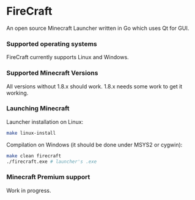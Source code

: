 # FireCraft
An open source Minecraft Launcher written in Go which uses Qt for GUI. 

### Supported operating systems
FireCraft currently supports Linux and Windows.

### Supported Minecraft Versions
All versions without 1.8.x should work. 1.8.x needs some work to get it working.

### Launching Minecraft
Launcher installation on Linux:
```sh
make linux-install
```

Compilation on Windows (it should be done under MSYS2 or cygwin):
```sh
make clean firecraft
./firecraft.exe # launcher's .exe
```

### Minecraft Premium support
Work in progress.